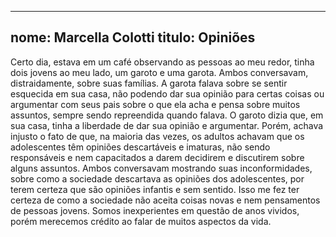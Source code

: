
---

nome: Marcella Colotti
titulo: Opiniões
---

Certo dia, estava em um café observando as pessoas ao meu redor, tinha dois jovens ao meu lado, um garoto e uma garota. Ambos conversavam, distraidamente, sobre suas famílias.
A garota falava sobre se sentir esquecida em sua casa, não podendo dar sua opinião para certas coisas ou argumentar com seus pais sobre o que ela acha e pensa sobre muitos assuntos, sempre sendo repreendida quando falava.
O garoto dizia que, em sua casa, tinha a liberdade de dar sua opinião e argumentar. Porém, achava injusto o fato de que, na maioria das vezes, os adultos achavam que os adolescentes têm opiniões descartáveis e imaturas, não sendo responsáveis e nem capacitados a darem decidirem e discutirem sobre alguns assuntos.
Ambos conversavam mostrando suas inconformidades, sobre como a sociedade descartava as opiniões dos adolescentes, por terem certeza que são opiniões infantis e sem sentido. Isso me fez ter certeza de como a sociedade não aceita coisas novas e nem pensamentos de pessoas jovens. Somos inexperientes em questão de anos vividos, porém merecemos crédito ao falar de muitos aspectos da vida. 
